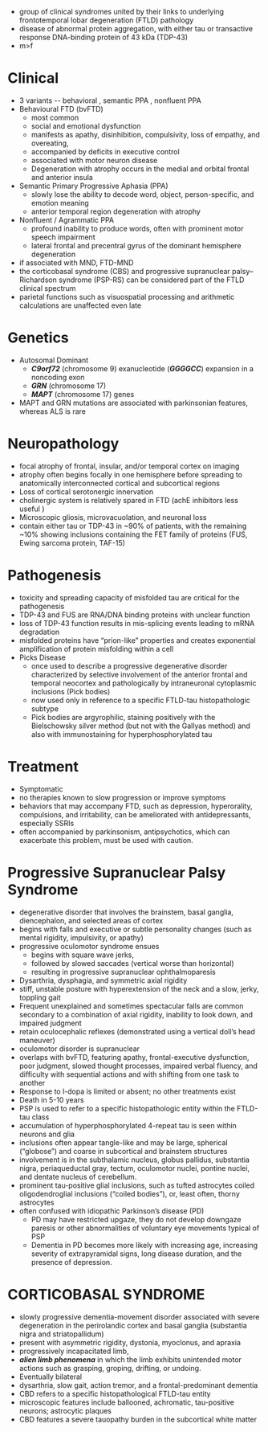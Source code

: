 - group of clinical syndromes united by their links to underlying frontotemporal lobar degeneration (FTLD) pathology 
- disease of abnormal protein aggregation, with either tau or transactive response DNA-binding protein of 43 kDa (TDP-43) 
- m>f 
# Clinical 
- 3 variants -- behavioral , semantic PPA , nonfluent PPA 
- Behavioural FTD (bvFTD)
	- most common 
	- social and emotional dysfunction 
	- manifests as apathy, disinhibition, compulsivity, loss of empathy, and overeating, 
	- accompanied by deficits in executive control 
	- associated with motor neuron disease 
	- Degeneration with atrophy occurs in the medial and orbital frontal and anterior insula 
- Semantic Primary Progressive Aphasia (PPA)
	- slowly lose the ability to decode word, object, person-specific, and emotion meaning 
	- anterior temporal region degeneration with atrophy 
- Nonfluent / Agrammatic PPA 
	- profound inability to produce words, often with prominent motor speech impairment 
	- lateral frontal and precentral gyrus of the dominant hemisphere degeneration 
- if associated with MND, FTD-MND 
- the corticobasal syndrome (CBS) and progressive supranuclear palsy–Richardson syndrome (PSP-RS) can be considered part of the FTLD clinical spectrum
- parietal functions such as visuospatial processing and arithmetic calculations are unaffected even late
# Genetics 
- Autosomal Dominant 
	- ***C9orf72*** (chromosome 9) exanucleotide (***GGGGCC***) expansion in a noncoding exon
	- ***GRN*** (chromosome 17)
	- ***MAPT*** (chromosome 17) genes
- MAPT and GRN mutations are associated with parkinsonian features, whereas ALS is rare 
# Neuropathology 
- focal atrophy of frontal, insular, and/or temporal cortex on imaging 
- atrophy often begins focally in one hemisphere before spreading to anatomically interconnected cortical and subcortical regions
- Loss of cortical serotonergic innervation 
- cholinergic system is relatively spared in FTD (achE inhibitors less useful )
- Microscopic gliosis, microvacuolation, and neuronal loss 
- contain either tau or TDP-43 in ~90% of patients, with the remaining ~10% showing inclusions containing the FET family of proteins (FUS, Ewing sarcoma protein, TAF-15) 
# Pathogenesis 
- toxicity and spreading capacity of misfolded tau are critical for the pathogenesis 
- TDP-43 and FUS are RNA/DNA binding proteins with unclear function 
- loss of TDP-43 function results in mis-splicing events leading to mRNA degradation 
- misfolded proteins have “prion-like” properties and creates exponential amplification of protein misfolding within a cell 
- Picks Disease 
	- once used to describe a progressive degenerative disorder characterized by selective involvement of the anterior frontal and temporal neocortex and pathologically by intraneuronal cytoplasmic inclusions (Pick bodies)
	- now used only in reference to a specific FTLD-tau histopathologic subtype 
	- Pick bodies are argyrophilic, staining positively with the Bielschowsky silver method (but not with the Gallyas method) and also with immunostaining for hyperphosphorylated tau 
# Treatment 
- Symptomatic 
- no therapies known to slow progression or improve symptoms 
- behaviors that may accompany FTD, such as depression, hyperorality, compulsions, and irritability, can be ameliorated with antidepressants, especially SSRIs 
- often accompanied by parkinsonism, antipsychotics, which can exacerbate this problem, must be used with caution. 
# Progressive Supranuclear Palsy Syndrome 
- degenerative disorder that involves the brainstem, basal ganglia, diencephalon, and selected areas of cortex 
- begins with falls and executive or subtle personality changes (such as mental rigidity, impulsivity, or apathy) 
- progressive oculomotor syndrome ensues
	- begins with square wave jerks, 
	- followed by slowed saccades (vertical worse than horizontal) 
	- resulting in progressive supranuclear ophthalmoparesis
- Dysarthria, dysphagia, and symmetric axial rigidity 
- stiff, unstable posture with hyperextension of the neck and a slow, jerky, toppling gait
- Frequent unexplained and sometimes spectacular falls are common secondary to a combination of axial rigidity, inability to look down, and impaired judgment
- retain oculocephalic reflexes (demonstrated using a vertical doll’s head maneuver)
- oculomotor disorder is supranuclear
- overlaps with bvFTD, featuring apathy, frontal-executive dysfunction, poor judgment, slowed thought processes, impaired verbal fluency, and difficulty with sequential actions and with shifting from one task to another
- Response to l-dopa is limited or absent; no other treatments exist
- Death in 5-10 years
- PSP is used to refer to a specific histopathologic entity within the FTLD-tau class
- accumulation of hyperphosphorylated 4-repeat tau is seen within neurons and glia
- inclusions often appear tangle-like and may be large, spherical (“globose”) and coarse in subcortical and brainstem structures
- involvement is in the subthalamic nucleus, globus pallidus, substantia nigra, periaqueductal gray, tectum, oculomotor nuclei, pontine nuclei, and dentate nucleus of cerebellum.
- prominent tau-positive glial inclusions, such as tufted astrocytes coiled oligodendroglial inclusions (“coiled bodies”), or, least often, thorny astrocytes
- often confused with idiopathic Parkinson’s disease (PD)
    - PD may have restricted upgaze, they do not develop downgaze paresis or other abnormalities of voluntary eye movements typical of PSP 
    - Dementia in PD becomes more likely with increasing age, increasing severity of extrapyramidal signs, long disease duration, and the presence of depression.
# CORTICOBASAL SYNDROME
- slowly progressive dementia-movement disorder associated with severe degeneration in the perirolandic cortex and basal ganglia (substantia nigra and striatopallidum)
- present with asymmetric rigidity, dystonia, myoclonus, and apraxia
- progressively incapacitated limb, 
- ***alien limb phenomena*** in which the limb exhibits unintended motor actions such as grasping, groping, drifting, or undoing.
- Eventually bilateral 
- dysarthria, slow gait, action tremor, and a frontal-predominant dementia
- CBD refers to a specific histopathological FTLD-tau entity
- microscopic features include ballooned, achromatic, tau-positive neurons; astrocytic plaques
- CBD features a severe tauopathy burden in the subcortical white matter